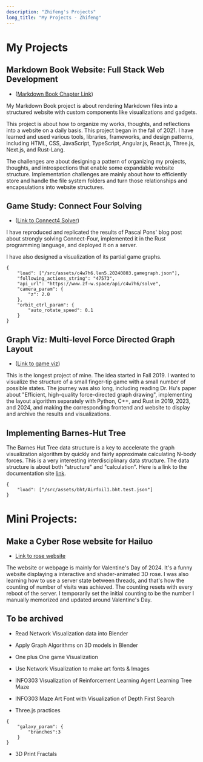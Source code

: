 ```yaml
---
description: "Zhifeng's Projects"
long_title: "My Projects - Zhifeng"
---
```


# My Projects

## Markdown Book Website: Full Stack Web Development

- ([Markdown Book Chapter Link](/projects/mdtome/))

My Markdown Book project is about rendering Markdown files into a structured website with custom components like visualizations and gadgets.

This project is about how to organize my works, thoughts, and reflections into a website on a daily basis. This project began in the fall of 2021. I have learned and used various tools, libraries, frameworks, and design patterns, including HTML, CSS, JavaScript, TypeScript, Angular.js, React.js, Three.js, Next.js, and Rust-Lang.

The challenges are about designing a pattern of organizing my projects, thoughts, and introspections that enable some expandable website structure. Implementation challenges are mainly about how to efficiently store and handle the file system folders and turn those relationships and encapsulations into website structures.

## Game Study: Connect Four Solving

- ([Link to Connect4 Solver](/demos/learning-connect4/))

I have reproduced and replicated the results of Pascal Pons' blog post about strongly solving Connect-Four, implemented it in the Rust programming language, and deployed it on a server.

I have also designed a visualization of its partial game graphs.

```con4_graph
{
    "load": ["/src/assets/c4w7h6.len5.20240803.gamegraph.json"],
    "following_actions_string": "47573",
    "api_url": "https://www.zf-w.space/api/c4w7h6/solve",
    "camera_param": {
        "z": 2.0
    },
    "orbit_ctrl_param": {
        "auto_rotate_speed": 0.1
    }
}
```

## Graph Viz: Multi-level Force Directed Graph Layout

- ([Link to game viz](/demos/1111game/))

This is the longest project of mine. The idea started in Fall 2019. I wanted to visualize the structure of a small finger-tip game with a small number of possible states. The journey was also long, including reading Dr. Hu's paper about "Efficient, high-quality force-directed graph drawing", implementing the layout algorithm separately with Python, C++, and Rust in 2019, 2023, and 2024, and making the corresponding frontend and website to display and archive the results and visualizations.

## Implementing Barnes-Hut Tree

The Barnes Hut Tree data structure is a key to accelerate the graph visualization algorithm by quickly and fairly approximate calculating N-body forces. This is a very interesting interdisciplinary data structure. The data structure is about both "structure" and "calculation". Here is a link to the documentation site [link](https://docs.rs/zhifeng_impl_barnes_hut_tree/).

```graph
{
    "load": ["/src/assets/bht/Airfoil1.bht.test.json"]
}
```

# Mini Projects:

## Make a Cyber Rose website for Hailuo

- [Link to rose website](https://uiuc.hailuoxinli.com/)

The website or webpage is mainly for Valentine's Day of 2024. It's a funny website displaying a interactive and shader-animated 3D rose. I was also learning how to use a server state between threads, and that's how the counting of number of visits was achieved. The counting resets with every reboot of the server. I temporarily set the initial counting to be the number I manually memorized and updated around Valentine's Day.

## To be archived

- Read Network Visualization data into Blender

- Apply Graph Algorithms on 3D models in Blender

- One plus One game Visualization

- Use Network Visualization to make art fonts & Images

- INFO303 Visualization of Reinforcement Learning Agent Learning Tree Maze

- INFO303 Maze Art Font with Visualization of Depth First Search

- Three.js practices

```fun_galaxy
{
    "galaxy_param": {
        "branches":3
    }
}
```

- 3D Print Fractals
